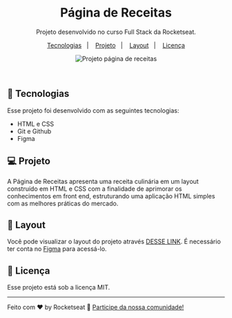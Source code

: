 <h1 align="center"> Página de Receitas </h1>

<p align="center">
Projeto desenvolvido no curso Full Stack da Rocketseat.
</p>

<p align="center">
  <a href="#-tecnologias">Tecnologias</a>&nbsp;&nbsp;&nbsp;|&nbsp;&nbsp;&nbsp;
  <a href="#-projeto">Projeto</a>&nbsp;&nbsp;&nbsp;|&nbsp;&nbsp;&nbsp;
  <a href="#-layout">Layout</a>&nbsp;&nbsp;&nbsp;|&nbsp;&nbsp;&nbsp;
  <a href="#memo-licença">Licença</a>
</p>

<p align="center">
  <img alt="Projeto página de receitas" src=".github/preview.png">
</p>

<br>

## 🚀 Tecnologias

Esse projeto foi desenvolvido com as seguintes tecnologias:

- HTML e CSS
- Git e Github
- Figma

## 💻 Projeto

A Página de Receitas apresenta uma receita culinária em um layout construído em HTML e CSS com a finalidade de aprimorar os conhecimentos em front end,  estruturando uma aplicação HTML simples com as melhores práticas do mercado.

## 🔖 Layout

Você pode visualizar o layout do projeto através [DESSE LINK](<https://www.figma.com/design/USrJQSJ4OqLMSzPB5zi3ep/P%C3%A1gina-de-receita-(Community)?node-id=3-811&t=2JoxsaiUfG4Hailn-0>). É necessário ter conta no [Figma](https://figma.com) para acessá-lo.

## :memo: Licença

Esse projeto está sob a licença MIT.

---

Feito com ♥ by Rocketseat :wave: [Participe da nossa comunidade!](https://discord.gg/rocketseat)
